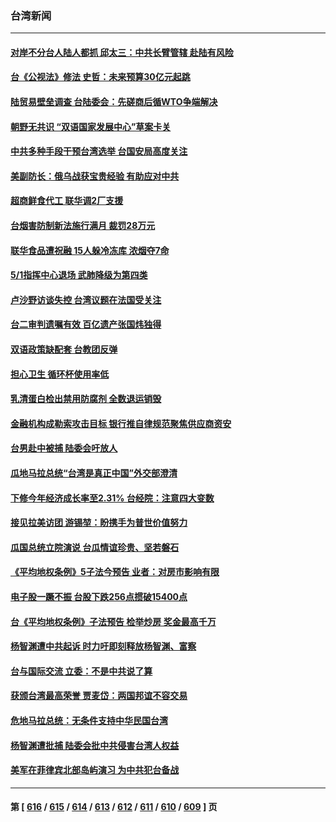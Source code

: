 ### 台湾新闻
---
#### [对岸不分台人陆人都抓 邱太三：中共长臂管辖 赴陆有风险](../../pages/ncid1349361/n13982135.md) 
#### [台《公视法》修法 史哲：未来预算30亿元起跳](../../pages/ncid1349361/n13982137.md) 
#### [陆贸易壁垒调查 台陆委会：先磋商后循WTO争端解决](../../pages/ncid1349361/n13982139.md) 
#### [朝野无共识 “双语国家发展中心”草案卡关](../../pages/ncid1349361/n13982071.md) 
#### [中共多种手段干预台湾选举 台国安局高度关注](../../pages/ncid1349361/n13981815.md) 
#### [美副防长：俄乌战获宝贵经验 有助应对中共](../../pages/ncid1349361/n13981967.md) 
#### [超商鲜食代工 联华调2厂支援](../../pages/ncid1349361/n13981462.md) 
#### [台烟害防制新法施行满月 裁罚28万元](../../pages/ncid1349361/n13981470.md) 
#### [联华食品遭祝融 15人躲冷冻库 浓烟夺7命](../../pages/ncid1349361/n13981465.md) 
#### [5/1指挥中心退场 武肺降级为第四类](../../pages/ncid1349361/n13981467.md) 
#### [卢沙野访谈失控 台湾议题在法国受关注](../../pages/ncid1349361/n13980285.md) 
#### [台二审判遗嘱有效 百亿遗产张国炜独得](../../pages/ncid1349361/n13981414.md) 
#### [双语政策缺配套 台教团反弹](../../pages/ncid1349361/n13981417.md) 
#### [担心卫生 循环杯使用率低](../../pages/ncid1349361/n13981419.md) 
#### [乳清蛋白检出禁用防腐剂 全数退运销毁](../../pages/ncid1349361/n13981421.md) 
#### [金融机构成勒索攻击目标 银行推自律规范聚焦供应商资安](../../pages/ncid1349361/n13981408.md) 
#### [台男赴中被捕 陆委会吁放人](../../pages/ncid1349361/n13981389.md) 
#### [瓜地马拉总统“台湾是真正中国”外交部澄清](../../pages/ncid1349361/n13981385.md) 
#### [下修今年经济成长率至2.31% 台经院：注意四大变数](../../pages/ncid1349361/n13981396.md) 
#### [接见拉美访团 游锡堃：盼携手为普世价值努力](../../pages/ncid1349361/n13981363.md) 
#### [瓜国总统立院演说 台瓜情谊珍贵、坚若磐石](../../pages/ncid1349361/n13981391.md) 
#### [《平均地权条例》5子法今预告 业者：对房市影响有限](../../pages/ncid1349361/n13981373.md) 
#### [电子股一蹶不振 台股下跌256点掼破15400点](../../pages/ncid1349361/n13981371.md) 
#### [台《平均地权条例》子法预告  检举炒房  奖金最高千万](../../pages/ncid1349361/n13981380.md) 
#### [杨智渊遭中共起诉 时力吁即刻释放杨智渊、富察](../../pages/ncid1349361/n13981316.md) 
#### [台与国际交流 立委：不是中共说了算](../../pages/ncid1349361/n13981325.md) 
#### [获颁台湾最高荣誉 贾麦岱：两国邦谊不容交易](../../pages/ncid1349361/n13981331.md) 
#### [危地马拉总统：无条件支持中华民国台湾](../../pages/ncid1349361/n13981260.md) 
#### [杨智渊遭批捕 陆委会批中共侵害台湾人权益](../../pages/ncid1349361/n13981069.md) 
#### [美军在菲律宾北部岛屿演习 为中共犯台备战](../../pages/ncid1349361/n13980840.md) 

---
#### 第 [ [616](./616.md) / [615](./615.md) / [614](./614.md) / [613](./613.md) / [612](./612.md) / [611](./611.md) / [610](./610.md) / [609](./609.md) ] 页
